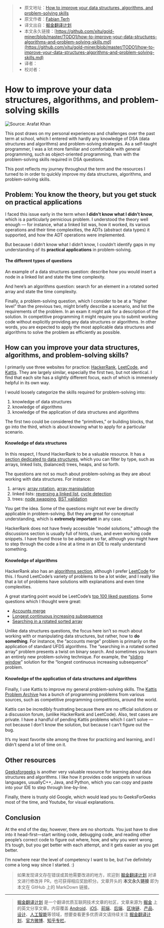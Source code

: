 > * 原文地址：[How to improve your data structures, algorithms, and problem-solving skills](https://medium.com/@fabianterh/how-to-improve-your-data-structures-algorithms-and-problem-solving-skills-af50971cba60)
> * 原文作者：[Fabian Terh](https://medium.com/@fabianterh)
> * 译文出自：[掘金翻译计划](https://github.com/xitu/gold-miner)
> * 本文永久链接：[https://github.com/xitu/gold-miner/blob/master/TODO1/how-to-improve-your-data-structures-algorithms-and-problem-solving-skills.md](https://github.com/xitu/gold-miner/blob/master/TODO1/how-to-improve-your-data-structures-algorithms-and-problem-solving-skills.md)
> * 译者：
> * 校对者：

# How to improve your data structures, algorithms, and problem-solving skills

![Source: [Arafat Khan](undefined)](https://cdn-images-1.medium.com/max/3000/1*Dyu63sMUVL-gYEZISOE2BQ.jpeg)

This post draws on my personal experiences and challenges over the past term at school, which I entered with hardly any knowledge of DSA (data structures and algorithms) and problem-solving strategies. As a self-taught programmer, I was a lot more familiar and comfortable with general programming, such as object-oriented programming, than with the problem-solving skills required in DSA questions.

This post reflects my journey throughout the term and the resources I turned to in order to quickly improve my data structures, algorithms, and problem-solving skills.

## Problem: You know the theory, but you get stuck on practical applications

I faced this issue early in the term when **I didn’t know what I didn’t know**, which is a particularly pernicious problem. I understood the theory well enough — for instance, what a linked list was, how it worked, its various operations and their time complexities, the ADTs (abstract data types) it supported, and how the ADT operations were implemented.

But because I didn’t know what I didn’t know, I couldn’t identify gaps in my understanding of its **practical applications** in problem-solving.

#### The different types of questions

An example of a data structures question: describe how you would insert a node in a linked list and state the time complexity.

And here’s an algorithms question: search for an element in a rotated sorted array and state the time complexity.

Finally, a problem-solving question, which I consider to be at a “higher level” than the previous two, might briefly describe a scenario, and list the requirements of the problem. In an exam it might ask for a description of the solution. In competitive programming it might require you to submit working code without explicitly providing any data structures or algorithms. In other words, you are expected to apply the most applicable data structures and algorithms to solve the problem as efficiently as possible.

## How can you improve your data structures, algorithms, and problem-solving skills?

I primarily use three websites for practice: [HackerRank](https://www.hackerrank.com), [LeetCode](https://leetcode.com), and [Kattis](https://open.kattis.com). They are largely similar, especially the first two, but not identical. I find that each site has a slightly different focus, each of which is immensely helpful in its own way.

I would loosely categorize the skills required for problem-solving into:

1. knowledge of data structures
2. knowledge of algorithms
3. knowledge of the application of data structures and algorithms

The first two could be considered the “primitives,” or building blocks, that go into the third, which is about knowing what to apply for a particular scenario.

#### Knowledge of data structures

In this respect, I found HackerRank to be a valuable resource. It has a [section dedicated to data structures](https://www.hackerrank.com/domains/data-structures), which you can filter by type, such as arrays, linked lists, (balanced) trees, heaps, and so forth.

The questions are not so much about problem-solving as they are about working with data structures. For instance:

1. arrays: [array rotation](https://www.hackerrank.com/challenges/array-left-rotation/problem), [array manipulation](https://www.hackerrank.com/challenges/crush/problem)
2. linked lists: [reversing a linked list](https://www.hackerrank.com/challenges/reverse-a-linked-list/problem), [cycle detection](https://www.hackerrank.com/challenges/detect-whether-a-linked-list-contains-a-cycle/problem)
3. trees: [node swapping](https://www.hackerrank.com/challenges/swap-nodes-algo/problem), [BST validation](https://www.hackerrank.com/challenges/is-binary-search-tree/problem)

You get the idea. Some of the questions might not ever be directly applicable in problem-solving. But they are great for conceptual understanding, which is **extremely important** in any case.

HackerRank does not have freely accessible “model solutions,” although the discussions section is usually full of hints, clues, and even working code snippets. I have found those to be adequate so far, although you might have to step through the code a line at a time in an IDE to really understand something.

#### Knowledge of algorithms

HackerRank also has an [algorithms section](https://www.hackerrank.com/domains/algorithms), although I prefer [LeetCode](https://leetcode.com/problemset/all/) for this. I found LeetCode’s variety of problems to be a lot wider, and I really like that a lot of problems have solutions with explanations and even time complexities.

A great starting point would be LeetCode’s [top 100 liked questions](https://leetcode.com/problemset/top-100-liked-questions/). Some questions which I thought were great:

* [Accounts merge](https://leetcode.com/problems/accounts-merge/)
* [Longest continuous increasing subsequence](https://leetcode.com/problems/longest-continuous-increasing-subsequence/)
* [Searching in a rotated sorted array](https://leetcode.com/problems/search-in-rotated-sorted-array/)

Unlike data structures questions, the focus here isn’t so much about working with or manipulating data structures, but rather, how to **do something**. For instance, the “accounts merge” problem is primarily on the application of standard UFDS algorithms. The “searching in a rotated sorted array” problem presents a twist on binary search. And sometimes you learn an entirely new problem-solving technique. For example, the “[sliding window](https://www.geeksforgeeks.org/window-sliding-technique/)” solution for the “longest continuous increasing subsequence” problem.

#### Knowledge of the application of data structures and algorithms

Finally, I use Kattis to improve my general problem-solving skills. The [Kattis Problem Archive](https://open.kattis.com/) has a bunch of programming problems from various sources, such as competitive programming competitions, around the world.

Kattis can be incredibly frustrating because there are no official solutions or a discussion forum, (unlike HackerRank and LeetCode). Also, test cases are private. I have a handful of pending Kattis problems which I can’t solve — not because I don’t know the solution, but because I can’t figure out the bug.

It’s my least favorite site among the three for practicing and learning, and I didn’t spend a lot of time on it.

## Other resources

[Geeksforgeeks](https://www.geeksforgeeks.org) is another very valuable resource for learning about data structures and algorithms. I like how it provides code snippets in various languages, usuallyC++, Java, and Python, which you can copy and paste into your IDE to step through line-by-line.

Finally, there is trusty old Google, which would lead you to GeeksForGeeks most of the time, and Youtube, for visual explanations.

## Conclusion

At the end of the day, however, there are no shortcuts. You just have to dive into it head-first—start writing code, debugging code, and reading other people’s correct code to figure out where, how, and why you went wrong. It’s tough, but you get better with each attempt, and it gets easier as you get better.

I’m nowhere near the level of competency I want to be, but I’ve definitely come a long way since I started. :)

> 如果发现译文存在错误或其他需要改进的地方，欢迎到 [掘金翻译计划](https://github.com/xitu/gold-miner) 对译文进行修改并 PR，也可获得相应奖励积分。文章开头的 **本文永久链接** 即为本文在 GitHub 上的 MarkDown 链接。

---

> [掘金翻译计划](https://github.com/xitu/gold-miner) 是一个翻译优质互联网技术文章的社区，文章来源为 [掘金](https://juejin.im) 上的英文分享文章。内容覆盖 [Android](https://github.com/xitu/gold-miner#android)、[iOS](https://github.com/xitu/gold-miner#ios)、[前端](https://github.com/xitu/gold-miner#前端)、[后端](https://github.com/xitu/gold-miner#后端)、[区块链](https://github.com/xitu/gold-miner#区块链)、[产品](https://github.com/xitu/gold-miner#产品)、[设计](https://github.com/xitu/gold-miner#设计)、[人工智能](https://github.com/xitu/gold-miner#人工智能)等领域，想要查看更多优质译文请持续关注 [掘金翻译计划](https://github.com/xitu/gold-miner)、[官方微博](http://weibo.com/juejinfanyi)、[知乎专栏](https://zhuanlan.zhihu.com/juejinfanyi)。
